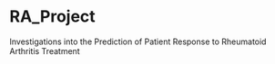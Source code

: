 # RA_Project
Investigations into the Prediction of Patient Response to Rheumatoid Arthritis Treatment
